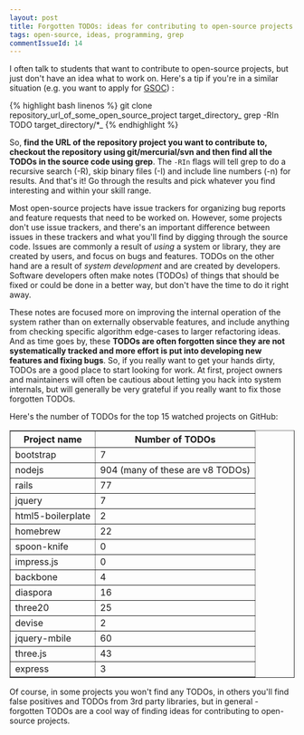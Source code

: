 ```yaml
---
layout: post
title: Forgotten TODOs: ideas for contributing to open-source projects
tags: open-source, ideas, programming, grep
commentIssueId: 14
---
```


I often talk to students that want to contribute to open-source projects, but just don't have an idea what to work on.
Here's a tip if you're in a similar situation (e.g. you want to apply for [GSOC](http://code.google.com/soc/)) :

{% highlight bash linenos %}
git clone repository_url_of_some_open_source_project target_directory_
grep -RIn TODO target_directory/*_
{% endhighlight %}

So, __find the URL of the repository project you want to contribute to, checkout the repository using git/mercurial/svn and then find all the TODOs in the source code using grep__. 
The `-RIn` flags will tell grep to do a recursive search (-R), skip binary files (-I) and include line numbers (-n) for results.
And that's it!
Go through the results and pick whatever you find interesting and within your skill range.

Most open-source projects have issue trackers for organizing bug reports and feature requests that need to be worked on.
However, some projects don't use issue trackers, and there's an important difference between issues in these trackers and what you'll find by digging through the source code.
Issues are commonly a result of _using_ a system or library, they are created by users, and focus on bugs and features.
TODOs on the other hand are a result of _system development_ and are created by developers.
Software developers often make notes (TODOs) of things that should be fixed or could be done in a better way, but don't have the time to do it right away.

These notes are focused more on improving the internal operation of the system rather than on externally observable features, and include anything from checking specific algorithm edge-cases to larger refactoring ideas.
And as time goes by, these __TODOs are often forgotten since they are not systematically tracked and more effort is put into developing new features and fixing bugs__.
So, if you really want to get your hands dirty, TODOs are a good place to start looking for work.
At first, project owners and maintainers will often be cautious about letting you hack into system internals, but will generally be very grateful if you really want to fix those forgotten TODOs.

Here's the number of TODOs for the top 15 watched projects on GitHub:

<table border="1">
  <thead>
    <tr>
      <th>Project name</th>
      <th>Number of TODOs</th>
    </tr>
  </thead>
  <tbody>
    <tr>
      <td>bootstrap</td>
      <td>7</td>
    </tr>
    <tr>
      <td>nodejs</td>
      <td>904 (many of these are v8 TODOs)</td>
    </tr>
    <tr>
      <td>rails</td>
      <td>77</td>
    </tr>
    <tr>
      <td>jquery</td>
      <td>7</td>
    </tr>
    <tr>
      <td>html5-boilerplate</td>
      <td>2</td>
    </tr>
    <tr>
      <td>homebrew</td>
      <td>22</td>
    </tr>
    <tr>
      <td>spoon-knife</td>
      <td>0</td>
    </tr>
    <tr>
      <td>impress.js</td>
      <td>0</td>
    </tr>
    <tr>
      <td>backbone</td>
      <td>4</td>
    </tr>
    <tr>
      <td>diaspora</td>
      <td>16</td>
    </tr>
    <tr>
      <td>three20</td>
      <td>25</td>
    </tr>
    <tr>
      <td>devise</td>
      <td>2</td>
    </tr>
    <tr>
      <td>jquery-mbile</td>
      <td>60</td>
    </tr>
    <tr>
      <td>three.js</td>
      <td>43</td>
    </tr>
    <tr>
      <td>express</td>
      <td>3</td>
    </tr>
  </tbody>
</table>

Of course, in some projects you won't find any TODOs, in others you'll find false positives and TODOs from 3rd party libraries, but in general - forgotten TODOs are a cool way of finding ideas for contributing to open-source projects.
